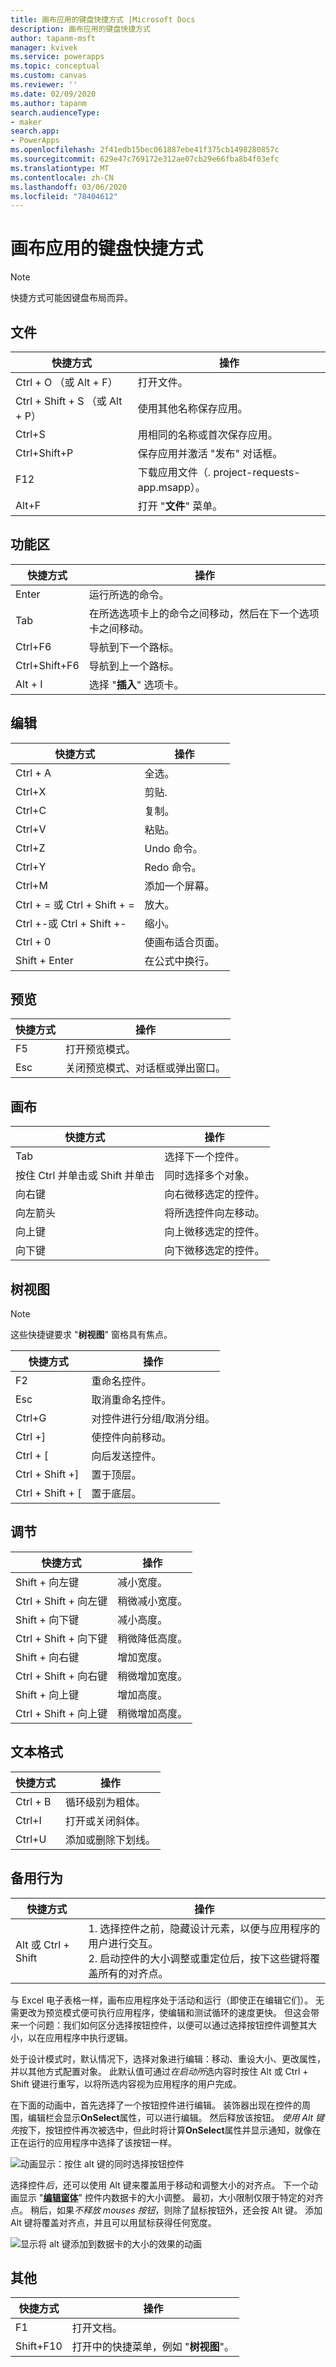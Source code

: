 ```yaml
---
title: 画布应用的键盘快捷方式 |Microsoft Docs
description: 画布应用的键盘快捷方式
author: tapanm-msft
manager: kvivek
ms.service: powerapps
ms.topic: conceptual
ms.custom: canvas
ms.reviewer: ''
ms.date: 02/09/2020
ms.author: tapanm
search.audienceType:
- maker
search.app:
- PowerApps
ms.openlocfilehash: 2f41edb15bec061887ebe41f375cb1498280857c
ms.sourcegitcommit: 629e47c769172e312ae07cb29e66fba8b4f03efc
ms.translationtype: MT
ms.contentlocale: zh-CN
ms.lasthandoff: 03/06/2020
ms.locfileid: "78404612"
---
```

# <a name="keyboard-shortcuts-for-canvas-apps"></a>画布应用的键盘快捷方式

> [!NOTE]
> 快捷方式可能因键盘布局而异。

## <a name="file"></a>文件

| 快捷方式 | 操作 |
|--|--|
| Ctrl + O （或 Alt + F） | 打开文件。 |
| Ctrl + Shift + S （或 Alt + P） | 使用其他名称保存应用。 |
| Ctrl+S | 用相同的名称或首次保存应用。 |
| Ctrl+Shift+P | 保存应用并激活 "发布" 对话框。 |
| F12 | 下载应用文件（. project-requests-app.msapp）。 |
| Alt+F | 打开 "**文件**" 菜单。 |

## <a name="ribbon"></a>功能区

| 快捷方式 | 操作 |
|--|--|
| Enter | 运行所选的命令。 |
| Tab | 在所选选项卡上的命令之间移动，然后在下一个选项卡之间移动。 |
| Ctrl+F6 | 导航到下一个路标。 |
| Ctrl+Shift+F6 | 导航到上一个路标。 |
| Alt + I | 选择 "**插入**" 选项卡。 |

## <a name="editing"></a>编辑

| 快捷方式 | 操作 |
|--|--|
| Ctrl + A | 全选。 |
| Ctrl+X | 剪贴. |
| Ctrl+C | 复制。 |
| Ctrl+V | 粘贴。 |
| Ctrl+Z | Undo 命令。 |
| Ctrl+Y | Redo 命令。 |
| Ctrl+M | 添加一个屏幕。 |
| Ctrl + = 或 Ctrl + Shift + = | 放大。 |
| Ctrl +-或 Ctrl + Shift +- | 缩小。 |
| Ctrl + 0 | 使画布适合页面。 |
| Shift + Enter | 在公式中换行。 |

## <a name="preview"></a>预览

| 快捷方式 | 操作 |
|--|--|
| F5 | 打开预览模式。 |
| Esc | 关闭预览模式、对话框或弹出窗口。|

## <a name="canvas"></a>画布

| 快捷方式 | 操作 |
|--|--|
| Tab | 选择下一个控件。 |
| 按住 Ctrl 并单击或 Shift 并单击 | 同时选择多个对象。 |
| 向右键 | 向右微移选定的控件。 |
| 向左箭头 | 将所选控件向左移动。 |
| 向上键 | 向上微移选定的控件。 |
| 向下键 | 向下微移选定的控件。 |

## <a name="tree-view"></a>树视图

> [!NOTE]
> 这些快捷键要求 "**树视图**" 窗格具有焦点。

| 快捷方式 | 操作 |
|--|--|
| F2 | 重命名控件。 |
| Esc | 取消重命名控件。 |
| Ctrl+G | 对控件进行分组/取消分组。 |
| Ctrl +] | 使控件向前移动。 |
| Ctrl + [ | 向后发送控件。 |
| Ctrl + Shift +] | 置于顶层。 |
| Ctrl + Shift + [ | 置于底层。 |

## <a name="resize"></a>调节

| 快捷方式 | 操作 |
|--|--|
| Shift + 向左键 | 减小宽度。 |
| Ctrl + Shift + 向左键 | 稍微减小宽度。 |
| Shift + 向下键 | 减小高度。 |
| Ctrl + Shift + 向下键 | 稍微降低高度。 |
| Shift + 向右键 | 增加宽度。 |
| Ctrl + Shift + 向右键 | 稍微增加宽度。 |
| Shift + 向上键 | 增加高度。 |
| Ctrl + Shift + 向上键 | 稍微增加高度。 |

## <a name="text-format"></a>文本格式

| 快捷方式 | 操作 |
|--|--|
| Ctrl + B  | 循环级别为粗体。 |
| Ctrl+I | 打开或关闭斜体。 |
| Ctrl+U | 添加或删除下划线。 |

## <a name="alternate-behavior"></a>备用行为

| 快捷方式 | 操作 |
|--|--|
| Alt 或 Ctrl + Shift | 1. 选择控件之前，隐藏设计元素，以便与应用程序的用户进行交互。<br>2. 启动控件的大小调整或重定位后，按下这些键将覆盖所有的对齐点。 |

与 Excel 电子表格一样，画布应用程序处于活动和运行（即使正在编辑它们）。  无需更改为预览模式便可执行应用程序，使编辑和测试循环的速度更快。  但这会带来一个问题：我们如何区分选择按钮控件，以便可以通过选择按钮控件调整其大小，以在应用程序中执行逻辑。

处于设计模式时，默认情况下，选择对象进行编辑：移动、重设大小、更改属性，并以其他方式配置对象。  此默认值可通过*在启动所*选内容时按住 Alt 或 Ctrl + Shift 键进行重写，以将所选内容视为应用程序的用户完成。  

在下面的动画中，首先选择了一个按钮控件进行编辑。  装饰器出现在控件的周围，编辑栏会显示**OnSelect**属性，可以进行编辑。  然后释放该按钮。  *使用 Alt 键先*按下，按钮控件再次被选中，但此时将计算**OnSelect**属性并显示通知，就像在正在运行的应用程序中选择了该按钮一样。  

![动画显示：按住 alt 键的同时选择按钮控件](media/keyboard-shortcuts/alt-select.gif)

选择控件*后*，还可以使用 Alt 键来覆盖用于移动和调整大小的对齐点。  下一个动画显示 "[**编辑窗体**](controls/control-form-detail.md)" 控件内数据卡的大小调整。  最初，大小限制仅限于特定的对齐点。  稍后，如果*不释放 mouses 按钮*，则除了鼠标按钮外，还会按 Alt 键。 添加 Alt 键将覆盖对齐点，并且可以用鼠标获得任何宽度。 

![显示将 alt 键添加到数据卡的大小的效果的动画](media/keyboard-shortcuts/alt-fine-control.gif)

## <a name="other"></a>其他

| 快捷方式 | 操作 |
|--|--|
| F1 | 打开文档。 |
| Shift+F10 | 打开中的快捷菜单，例如 "**树视图**"。 |


 
